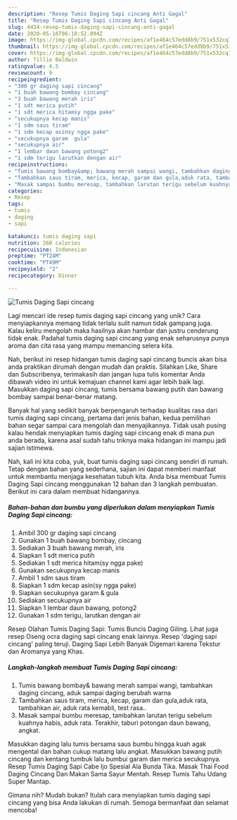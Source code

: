```yaml
---
description: "Resep Tumis Daging Sapi cincang Anti Gagal"
title: "Resep Tumis Daging Sapi cincang Anti Gagal"
slug: 4434-resep-tumis-daging-sapi-cincang-anti-gagal
date: 2020-05-16T06:18:52.094Z
image: https://img-global.cpcdn.com/recipes/af1e464c57edd8b9/751x532cq70/tumis-daging-sapi-cincang-foto-resep-utama.jpg
thumbnail: https://img-global.cpcdn.com/recipes/af1e464c57edd8b9/751x532cq70/tumis-daging-sapi-cincang-foto-resep-utama.jpg
cover: https://img-global.cpcdn.com/recipes/af1e464c57edd8b9/751x532cq70/tumis-daging-sapi-cincang-foto-resep-utama.jpg
author: Tillie Baldwin
ratingvalue: 4.5
reviewcount: 9
recipeingredient:
- "300 gr daging sapi cincang"
- "1 buah bawang bombay cincang"
- "3 buah bawang merah iris"
- "1 sdt merica putih"
- "1 sdt merica hitamsy ngga pake"
- "secukupnya kecap manis"
- "1 sdm saus tiram"
- "1 sdm kecap asinsy ngga pake"
- "secukupnya garam  gula"
- "secukupnya air"
- "1 lembar daun bawang potong2"
- "1 sdm terigu larutkan dengan air"
recipeinstructions:
- "Tumis bawang bombay&amp; bawang merah sampai wangi, tambahkan daging cincang, aduk sampai daging berubah warna"
- "Tambahkan saus tiram, merica, kecap, garam dan gula,aduk rata, tambahkan air, aduk rata kemabli, test rasa.."
- "Masak sampai bumbu meresap, tambahkan larutan terigu sebelum kuahnya habis, aduk rata. Terakhir, taburi potongan daun bawang, angkat."
categories:
- Resep
tags:
- tumis
- daging
- sapi

katakunci: tumis daging sapi 
nutrition: 260 calories
recipecuisine: Indonesian
preptime: "PT24M"
cooktime: "PT49M"
recipeyield: "2"
recipecategory: Dinner

---
```



![Tumis Daging Sapi cincang](https://img-global.cpcdn.com/recipes/af1e464c57edd8b9/751x532cq70/tumis-daging-sapi-cincang-foto-resep-utama.jpg)

Lagi mencari ide resep tumis daging sapi cincang yang unik? Cara menyiapkannya memang tidak terlalu sulit namun tidak gampang juga. Kalau keliru mengolah maka hasilnya akan hambar dan justru cenderung tidak enak. Padahal tumis daging sapi cincang yang enak seharusnya punya aroma dan cita rasa yang mampu memancing selera kita.

Nah, berikut ini resep hidangan tumis daging sapi cincang buncis akan bisa anda praktikan dirumah dengan mudah dan praktis. Silahkan Like, Share dan Subscribenya, terimakasih dan jangan lupa tulis komentar Anda dibawah video ini untuk kemajuan channel kami agar lebih baik lagi. Masukkan daging sapi cincang, tumis bersama bawang putih dan bawang bombay sampai benar-benar matang.

Banyak hal yang sedikit banyak berpengaruh terhadap kualitas rasa dari tumis daging sapi cincang, pertama dari jenis bahan, kedua pemilihan bahan segar sampai cara mengolah dan menyajikannya. Tidak usah pusing kalau hendak menyiapkan tumis daging sapi cincang enak di mana pun anda berada, karena asal sudah tahu triknya maka hidangan ini mampu jadi sajian istimewa.


Nah, kali ini kita coba, yuk, buat tumis daging sapi cincang sendiri di rumah. Tetap dengan bahan yang sederhana, sajian ini dapat memberi manfaat untuk membantu menjaga kesehatan tubuh kita. Anda bisa membuat Tumis Daging Sapi cincang menggunakan 12 bahan dan 3 langkah pembuatan. Berikut ini cara dalam membuat hidangannya.

<!--inarticleads1-->

##### Bahan-bahan dan bumbu yang diperlukan dalam menyiapkan Tumis Daging Sapi cincang:

1. Ambil 300 gr daging sapi cincang
1. Gunakan 1 buah bawang bombay, cincang
1. Sediakan 3 buah bawang merah, iris
1. Siapkan 1 sdt merica putih
1. Sediakan 1 sdt merica hitam(sy ngga pake)
1. Gunakan secukupnya kecap manis
1. Ambil 1 sdm saus tiram
1. Siapkan 1 sdm kecap asin(sy ngga pake)
1. Siapkan secukupnya garam &amp; gula
1. Sediakan secukupnya air
1. Siapkan 1 lembar daun bawang, potong2
1. Gunakan 1 sdm terigu, larutkan dengan air


Resep Olahan Tumis Daging Sapi: Tumis Buncis Daging Giling. Lihat juga resep Oseng ocra daging sapi cincang enak lainnya. Resep &#39;daging sapi cincang&#39; paling teruji. Daging Sapi Lebih Banyak Digemari karena Tekstur dan Aromanya yang Khas. 

<!--inarticleads2-->

##### Langkah-langkah membuat Tumis Daging Sapi cincang:

1. Tumis bawang bombay&amp; bawang merah sampai wangi, tambahkan daging cincang, aduk sampai daging berubah warna
1. Tambahkan saus tiram, merica, kecap, garam dan gula,aduk rata, tambahkan air, aduk rata kemabli, test rasa..
1. Masak sampai bumbu meresap, tambahkan larutan terigu sebelum kuahnya habis, aduk rata. Terakhir, taburi potongan daun bawang, angkat.


Masukkan daging lalu tumis bersama saus bumbu hingga kuah agak mengental dan bahan cukup matang lalu angkat. Masukkan bawang putih cincang dan kentang tumbuk lalu bumbui garam dan merica secukupnya. Resep Tumis Daging Sapi Cabe Ijo Spesial Ala Bunda Tika. Masak Thai Food Daging Cincang Dan Makan Sama Sayur Mentah. Resep Tumis Tahu Udang Super Mantap. 

Gimana nih? Mudah bukan? Itulah cara menyiapkan tumis daging sapi cincang yang bisa Anda lakukan di rumah. Semoga bermanfaat dan selamat mencoba!
